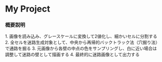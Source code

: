 # My Project

### 概要説明

1\. 画像を読み込み、グレースケールに変換して2値化し、細かいセルに分割する
2\. 全セルを迷路生成対象として、中央から再帰的バックトラック法（穴掘り法）で通路を掘る
3\. 元画像から各壁の中点の色をサンプリングし、白に近い場合は調整して迷路の壁として描画する
4\. 最終的に迷路画像として出力する 